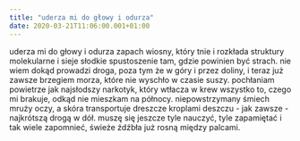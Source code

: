 ```yaml
---
title: "uderza mi do głowy i odurza"
date: 2020-03-21T11:06:00.001+01:00
---
```

uderza mi do głowy i odurza zapach wiosny, który tnie i rozkłada struktury molekularne i sieje słodkie spustoszenie tam, gdzie powinien być strach. nie wiem dokąd prowadzi droga, poza tym że w góry i przez doliny, i teraz już zawsze brzegiem morza, które nie wyschło w czasie suszy. pochłaniam powietrze jak najsłodszy narkotyk, który wtłacza w krew wszystko to, czego mi brakuje, odkąd nie mieszkam na północy. niepowstrzymany śmiech mruży oczy, a skóra transportuje dreszcze kroplami deszczu - jak zawsze - najkrótszą drogą w dół. muszę się jeszcze tyle nauczyć, tyle zapamiętać i tak wiele zapomnieć, świeże źdźbła już rosną między palcami.
